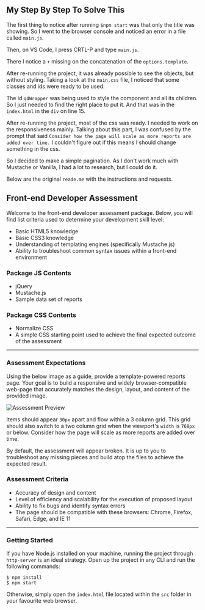 ## My Step By Step To Solve This

The first thing to notice after running `$npm start` was that only the title was showing.
So I went to the browser console and noticed an error in a file called `main.js`.

Then, on VS Code, I press CRTL-P and type `main.js`.

There I notice a `+` missing on the concatenation of the `options.template`.

After re-running the project, it was already possible to see the objects, but without styling.
Taking a look at the `main.css` file, I noticed that some classes and ids were ready to be used.

The id `q4Wrapper` was being used to style the component and all its children.
So I just needed to find the right place to put it. And that was in the `index.html` in the `div` on line 15.

After re-running the project, most of the css was ready. I needed to work on the responsiveness mainly.
Talking about this part, I was confused by the prompt that said `Consider how the page will scale as more reports are added over time.`
I couldn't figure out if this means I should change something in the css.

So I decided to make a simple pagination. As I don't work much with Mustache or Vanilla, I had a lot to research, but I could do it.


Below are the original `reade.me` with the instructions and requests.

## Front-end Developer Assessment

Welcome to the front-end developer assessment package.
Below, you will find list criteria used to determine your development skill level:

- Basic HTML5 knowledge
- Basic CSS3 knowledge
- Understanding of templating engines (specifically Mustache.js)
- Ability to troubleshoot common syntax issues within a front-end environment

### Package JS Contents

- jQuery
- Mustache.js
- Sample data set of reports

### Package CSS Contents

- Normalize CSS
- A simple CSS starting point used to achieve the final expected outcome of the assessment


----

### Assessment Expectations

Using the below image as a guide, provide a template-powered reports page.
Your goal is to build a responsive and widely browser-compatible web-page
that accurately matches the design, layout, and content of the provided image.

![Assessment Preview](./src/images/preview.png)

Items should appear `30px` apart and flow within a 3 column grid. This grid
should also switch to a two column grid when the viewport's `width` is `768px`
or below. Consider how the page will scale as more reports are added over time.

By default, the assessment will appear broken.
It is up to you to troubleshoot any missing pieces and build atop the files
to achieve the expected result.

### Assessment Criteria

- Accuracy of design and content
- Level of efficiency and scalability for the execution of proposed layout
- Ability to fix bugs and identify syntax errors
- The page should be compatible with these browsers: Chrome, Firefox, Safari, Edge, and IE 11

---

### Getting Started

If you have Node.js installed on your machine, running the
project through `http-server` is an ideal strategy. Open up the project
in any CLI and run the following commands:

```
$ npm install
$ npm start
```

Otherwise, simply open the `index.html` file located within the `src` folder
in your favourite web browser.